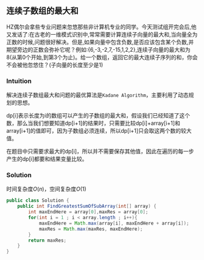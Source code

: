 ## 连续子数组的最大和

HZ偶尔会拿些专业问题来忽悠那些非计算机专业的同学。今天测试组开完会后,他又发话了:在古老的一维模式识别中,常常需要计算连续子向量的最大和,当向量全为正数的时候,问题很好解决。但是,如果向量中包含负数,是否应该包含某个负数,并期望旁边的正数会弥补它呢？例如:{6,-3,-2,7,-15,1,2,2},连续子向量的最大和为8(从第0个开始,到第3个为止)。给一个数组，返回它的最大连续子序列的和，你会不会被他忽悠住？(子向量的长度至少是1)

### Intuition

解决连续子数组最大和问题的最优算法是`Kadane Algorithm`，主要利用了动态规划的思想。

dp[i]表示长度为i的数组可以产生的子数组的最大和，假设我们已经知道了这个数，那么当我们想要知道dp[i+1]的结果时，只需要比较dp[i]+array[i+1]和array[i+1]的值即可，因为子数组必须连续，所以dp[i+1]只会取这两个数的较大值。

在题目中只需要求最大的dp[i]，所以并不需要保存其他值，因此在遍历的每一步产生的dp[i]都要和结果变量比较。

### Solution

时间复杂度$O(n)$，空间复杂度$O(1)$

```java
public class Solution {
    public int FindGreatestSumOfSubArray(int[] array) {
        int maxEndHere = array[0],maxRes = array[0];
        for(int i = 1 ; i < array.length ; i++){
            maxEndHere = Math.max(array[i], maxEndHere + array[i]);
            maxRes = Math.max(maxRes, maxEndHere);
        }
        return maxRes;
    }
}
```

